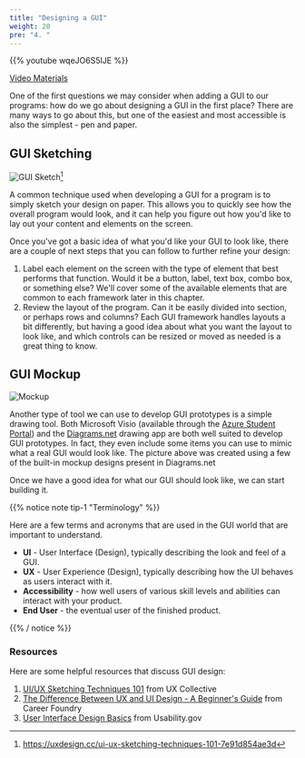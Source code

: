 ```yaml
---
title: "Designing a GUI"
weight: 20
pre: "4. "
---
```


{{% youtube wqeJO6S5lJE %}}

[Video Materials](video)

One of the first questions we may consider when adding a GUI to our programs: how do we go about designing a GUI in the first place? There are many ways to go about this, but one of the easiest and most accessible is also the simplest - pen and paper.

## GUI Sketching

![GUI Sketch](/cc410/images/9/sketch.png)[^1]

[^1]: https://uxdesign.cc/ui-ux-sketching-techniques-101-7e91d854ae3d

A common technique used when developing a GUI for a program is to simply sketch your design on paper. This allows you to quickly see how the overall program would look, and it can help you figure out how you'd like to lay out your content and elements on the screen.

Once you've got a basic idea of what you'd like your GUI to look like, there are a couple of next steps that you can follow to further refine your design:

1. Label each element on the screen with the type of element that best performs that function. Would it be a button, label, text box, combo box, or something else? We'll cover some of the available elements that are common to each framework later in this chapter.
2. Review the layout of the program. Can it be easily divided into section, or perhaps rows and columns? Each GUI framework handles layouts a bit differently, but having a good idea about what you want the layout to look like, and which controls can be resized or moved as needed is a great thing to know. 

## GUI Mockup

![Mockup](/cc410/images/9/mockup.svg)

Another type of tool we can use to develop GUI prototypes is a simple drawing tool. Both Microsoft Visio (available through the [Azure Student Portal](https://support.cs.ksu.edu/CISDocs/wiki/FAQ#MSDNAA)) and the [Diagrams.net](https://www.diagrams.net/) drawing app are both well suited to develop GUI prototypes. In fact, they even include some items you can use to mimic what a real GUI would look like. The picture above was created using a few of the built-in mockup designs present in Diagrams.net

Once we have a good idea for what our GUI should look like, we can start building it.

{{% notice note tip-1 "Terminology" %}}

Here are a few terms and acronyms that are used in the GUI world that are important to understand.

* **UI** - User Interface (Design), typically describing the look and feel of a GUI.
* **UX** - User Experience (Design), typically describing how the UI behaves as users interact with it. 
* **Accessibility** - how well users of various skill levels and abilities can interact with your product.
* **End User** - the eventual user of the finished product.

{{% / notice %}}

### Resources

Here are some helpful resources that discuss GUI design:

1. [UI/UX Sketching Techniques 101](https://uxdesign.cc/ui-ux-sketching-techniques-101-7e91d854ae3d) from UX Collective
2. [The Difference Between UX and UI Design - A Beginner's Guide](https://careerfoundry.com/en/blog/ux-design/the-difference-between-ux-and-ui-design-a-laymans-guide/) from Career Foundry
3. [User Interface Design Basics](https://www.usability.gov/what-and-why/user-interface-design.html) from Usability.gov


